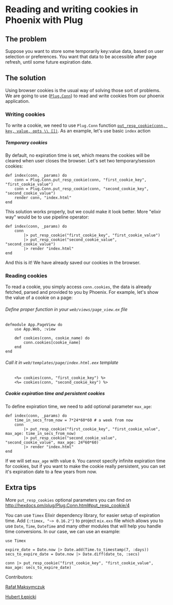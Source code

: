# Reading and writing cookies in Phoenix with Plug

## The problem

Suppose you want to store some temporarily key:value data, based on user
selection or preferences. You want that data to be accessible after page refresh, until some future expiration date. 

## The solution

Using browser cookies is the usual way of solving those sort of problems. We are going to use ([`Plug.Conn`](http://hexdocs.pm/plug/Plug.Conn.html)) to read and write cookies from our phoenix application.

### Writing cookies

To write a cookie, we need to use `Plug.Conn` function [`put_resp_cookie(conn, key, value, opts \\ [])`](http://hexdocs.pm/plug/Plug.Conn.html#put_resp_cookie/4). As an example, let's use basic `index` action

##### Temporary cookies

By default, no expiration time is set, which means the cookies will
be cleared when user closes the browser. Let's set two temporary/session cookies:

    def index(conn, _params) do
        conn = Plug.Conn.put_resp_cookie(conn, "first_cookie_key", "first_cookie_value")
        conn = Plug.Conn.put_resp_cookie(conn, "second_cookie_key", "second_cookie_value")
        render conn, "index.html"
    end

This solution works properly, but we could make it look better. More "elixir way" would be to use pipeline operator:

    def index(conn, _params) do
        conn
            |> put_resp_cookie("first_cookie_key", "first_cookie_value")
            |> put_resp_cookie("second_cookie_value", "second_cookie_value")
            |> render "index.html"
    end

And this is it! We have already saved our cookies in the browser.

### Reading cookies

To read a cookie, you simply access `conn.cookies`, the data is already
fetched, parsed and provided to you by Phoenix. For example, let's show the value of a cookie on a page:

###### Define proper function in your `web/views/page_view.ex` file

    defmodule App.PageView do
        use App.Web, :view

        def cookies(conn, cookie_name) do
            conn.cookies[cookie_name]
        end
    end

###### Call it in `web/templates/page/index.html.eex` template

        <%= cookies(conn, "first_cookie_key") %>
        <%= cookies(conn, "second_cookie_key") %>


##### Cookie expiration time and persistent cookies

To define expiration time, we need to add optional parameter `max_age`:

    def index(conn, _params) do
        time_in_secs_from_now = 7*24*60*60 # a week from now
        conn
            |> put_resp_cookie("first_cookie_key", "first_cookie_value", max_age: time_in_secs_from_now)
            |> put_resp_cookie("second_cookie_value", "second_cookie_value", max_age: 24*60*60)
            |> render "index.html"
    end

If we will set `max_age` with value `0`. You cannot specify infinite
expiration time for cookies, but if you want to make the cookie really
persistent, you can set it's expiration date to a few years from now.

## Extra tips

More `put_resp_cookies` optional parameters you can find on http://hexdocs.pm/plug/Plug.Conn.html#put_resp_cookie/4

You can use `Timex` Elixir dependency library, for easier setup of expiration time. Add `{:timex, "~> 0.16.2"}` to project `mix.exs` file which allows you to use `Date`, `Time`, `DateTime` and many other modules that will help you handle time conversions. In our case, we can use an example:

    use Timex

    expire_date = Date.now |> Date.add(Time.to_timestamp(7, :days))
    secs_to_expire_date = Date.now |> Date.diff(date_to, :secs)

    conn |> put_resp_cookie("first_cookie_key", "first_cookie_value", max_age: secs_to_expire_date)

Contributors:

[Rafał Maksymczuk](mailto:rafal.maksymczuk@amberbit.com)

[Hubert Łępicki](mailto:hubert.lepicki@amberbit.com)

